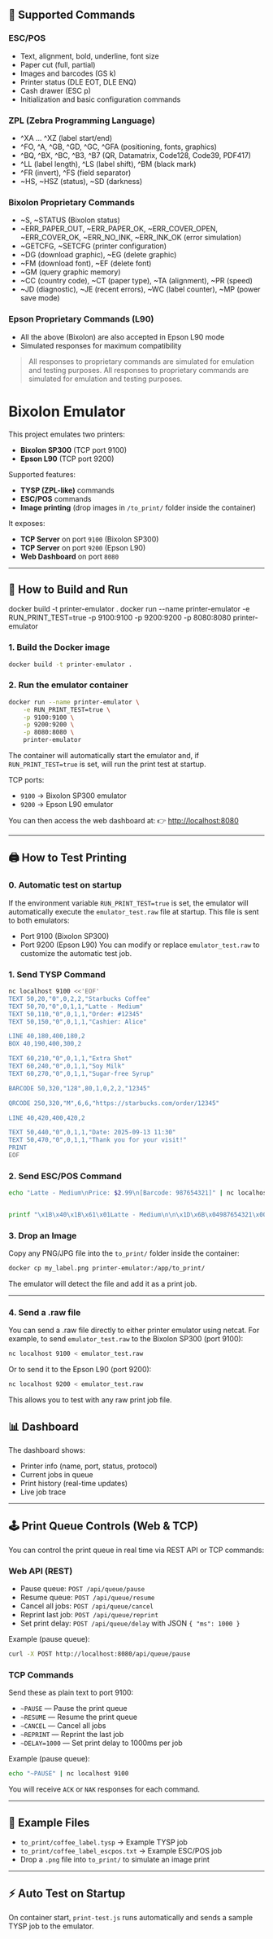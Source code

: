 ## 📑 Supported Commands

### ESC/POS
- Text, alignment, bold, underline, font size
- Paper cut (full, partial)
- Images and barcodes (GS k)
- Printer status (DLE EOT, DLE ENQ)
- Cash drawer (ESC p)
- Initialization and basic configuration commands

### ZPL (Zebra Programming Language)
- ^XA ... ^XZ (label start/end)
- ^FO, ^A, ^GB, ^GD, ^GC, ^GFA (positioning, fonts, graphics)
- ^BQ, ^BX, ^BC, ^B3, ^B7 (QR, Datamatrix, Code128, Code39, PDF417)
- ^LL (label length), ^LS (label shift), ^BM (black mark)
- ^FR (invert), ^FS (field separator)
- ~HS, ~HSZ (status), ~SD (darkness)

### Bixolon Proprietary Commands
- ~S, ~STATUS (Bixolon status)
- ~ERR_PAPER_OUT, ~ERR_PAPER_OK, ~ERR_COVER_OPEN, ~ERR_COVER_OK, ~ERR_NO_INK, ~ERR_INK_OK (error simulation)
- ~GETCFG, ~SETCFG (printer configuration)
- ~DG (download graphic), ~EG (delete graphic)
- ~FM (download font), ~EF (delete font)
- ~GM (query graphic memory)
- ~CC (country code), ~CT (paper type), ~TA (alignment), ~PR (speed)
- ~JD (diagnostic), ~JE (recent errors), ~WC (label counter), ~MP (power save mode)

### Epson Proprietary Commands (L90)
- All the above (Bixolon) are also accepted in Epson L90 mode
- Simulated responses for maximum compatibility

> All responses to proprietary commands are simulated for emulation and testing purposes.
All responses to proprietary commands are simulated for emulation and testing purposes.
# Bixolon Emulator


This project emulates two printers:
- **Bixolon SP300** (TCP port 9100)
- **Epson L90** (TCP port 9200)

Supported features:

- **TYSP (ZPL-like)** commands
- **ESC/POS** commands
- **Image printing** (drop images in `/to_print/` folder inside the container)

It exposes:
- **TCP Server** on port `9100` (Bixolon SP300)
- **TCP Server** on port `9200` (Epson L90)
- **Web Dashboard** on port `8080`

---

## 🚀 How to Build and Run
docker build -t printer-emulator .
docker run --name printer-emulator -e RUN_PRINT_TEST=true -p 9100:9100 -p 9200:9200 -p 8080:8080 printer-emulator

### 1. Build the Docker image
```bash
docker build -t printer-emulator .
```

### 2. Run the emulator container
```bash
docker run --name printer-emulator \
	-e RUN_PRINT_TEST=true \
	-p 9100:9100 \
	-p 9200:9200 \
	-p 8080:8080 \
	printer-emulator
```

The container will automatically start the emulator and, if `RUN_PRINT_TEST=true` is set, will run the print test at startup.

TCP ports:
- `9100` → Bixolon SP300 emulator
- `9200` → Epson L90 emulator

You can then access the web dashboard at:
👉 [http://localhost:8080](http://localhost:8080)

---

## 🖨️ How to Test Printing

### 0. Automatic test on startup
If the environment variable `RUN_PRINT_TEST=true` is set, the emulator will automatically execute the `emulator_test.raw` file at startup. This file is sent to both emulators:
- Port 9100 (Bixolon SP300)
- Port 9200 (Epson L90)
You can modify or replace `emulator_test.raw` to customize the automatic test job.

### 1. Send TYSP Command
```bash
nc localhost 9100 <<'EOF'
TEXT 50,20,"0",0,2,2,"Starbucks Coffee"
TEXT 50,70,"0",0,1,1,"Latte - Medium"
TEXT 50,110,"0",0,1,1,"Order: #12345"
TEXT 50,150,"0",0,1,1,"Cashier: Alice"

LINE 40,180,400,180,2
BOX 40,190,400,300,2

TEXT 60,210,"0",0,1,1,"Extra Shot"
TEXT 60,240,"0",0,1,1,"Soy Milk"
TEXT 60,270,"0",0,1,1,"Sugar-free Syrup"

BARCODE 50,320,"128",80,1,0,2,2,"12345"

QRCODE 250,320,"M",6,6,"https://starbucks.com/order/12345"

LINE 40,420,400,420,2

TEXT 50,440,"0",0,1,1,"Date: 2025-09-13 11:30"
TEXT 50,470,"0",0,1,1,"Thank you for your visit!"
PRINT
EOF


```

### 2. Send ESC/POS Command
```bash
echo "Latte - Medium\nPrice: $2.99\n[Barcode: 987654321]" | nc localhost 9100


printf "\x1B\x40\x1B\x61\x01Latte - Medium\n\n\x1D\x6B\x04987654321\x00\n\n\n" | nc localhost 9100

```

### 3. Drop an Image

Copy any PNG/JPG file into the `to_print/` folder inside the container:
```bash
docker cp my_label.png printer-emulator:/app/to_print/
```

The emulator will detect the file and add it as a print job.

---

### 4. Send a .raw file
You can send a .raw file directly to either printer emulator using netcat. For example, to send `emulator_test.raw` to the Bixolon SP300 (port 9100):
```bash
nc localhost 9100 < emulator_test.raw
```
Or to send it to the Epson L90 (port 9200):
```bash
nc localhost 9200 < emulator_test.raw
```
This allows you to test with any raw print job file.

## 📊 Dashboard

The dashboard shows:
- Printer info (name, port, status, protocol)
- Current jobs in queue
- Print history (real-time updates)
- Live job trace

---

## 🕹️ Print Queue Controls (Web & TCP)

You can control the print queue in real time via REST API or TCP commands:

### Web API (REST)
- Pause queue: `POST /api/queue/pause`
- Resume queue: `POST /api/queue/resume`
- Cancel all jobs: `POST /api/queue/cancel`
- Reprint last job: `POST /api/queue/reprint`
- Set print delay: `POST /api/queue/delay` with JSON `{ "ms": 1000 }`

Example (pause queue):
```bash
curl -X POST http://localhost:8080/api/queue/pause
```

### TCP Commands
Send these as plain text to port 9100:
- `~PAUSE` — Pause the print queue
- `~RESUME` — Resume the print queue
- `~CANCEL` — Cancel all jobs
- `~REPRINT` — Reprint the last job
- `~DELAY=1000` — Set print delay to 1000ms per job

Example (pause queue):
```bash
echo "~PAUSE" | nc localhost 9100
```

You will receive `ACK` or `NAK` responses for each command.

---

## 📂 Example Files

- `to_print/coffee_label.tysp` → Example TYSP job  
- `to_print/coffee_label_escpos.txt` → Example ESC/POS job  
- Drop a `.png` file into `to_print/` to simulate an image print  

---

## ⚡ Auto Test on Startup

On container start, `print-test.js` runs automatically and sends a sample TYSP job to the emulator.

